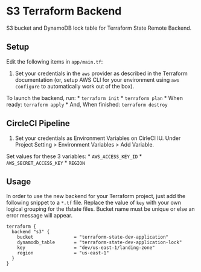 # S3 Terraform Backend
S3 bucket and DynamoDB lock table for Terraform State Remote Backend.

## Setup

Edit the following items in `app/main.tf`:
1. Set your credentials in the `aws` provider as described in the Terraform documentation (or, setup AWS CLI for your environment using `aws configure` to automatically work out of the box).

To launch the backend, run:
    * `terraform init`
    * `terraform plan`
    * When ready: `terraform apply`
    * And, When finished: `terraform destroy`

## CircleCI Pipeline

1. Set your credentials as Environment Variables on CirleCI IU. Under Project Setting > Environment Variables > Add Variable.

Set values for these 3 variables:
    * `AWS_ACCESS_KEY_ID`
    * `AWS_SECRET_ACCESS_KEY`
    * `REGION`


## Usage

In order to use the new backend for your Terraform project, just add the following snippet to a `*.tf` file. Replace the value of `key` with your own logical grouping for the tfstate files. Bucket name must be unique or else an error message will appear.

    terraform {
      backend "s3" {
        bucket               = "terraform-state-dev-application"
        dynamodb_table       = "terraform-state-dev-application-lock"
        key                  = "dev/us-east-1/landing-zone"
        region               = "us-east-1"
      }
    }
